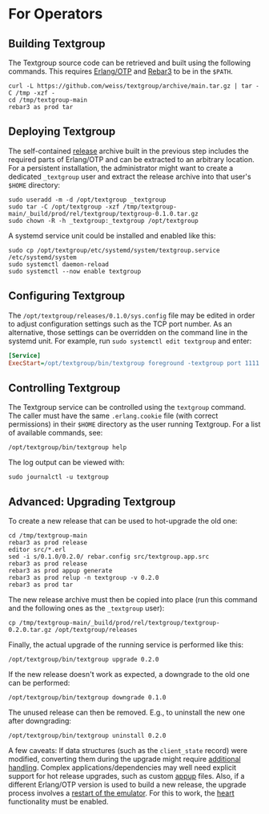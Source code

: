 # For Operators

## Building Textgroup

The Textgroup source code can be retrieved and built using the following
commands. This requires [Erlang/OTP][erlang] and [Rebar3][rebar3] to be
in the `$PATH`.

```shell
curl -L https://github.com/weiss/textgroup/archive/main.tar.gz | tar -C /tmp -xzf -
cd /tmp/textgroup-main
rebar3 as prod tar
```

## Deploying Textgroup

The self-contained [release][release] archive built in the previous step
includes the required parts of Erlang/OTP and can be extracted to an arbitrary
location. For a persistent installation, the administrator might want to create
a dedicated `_textgroup` user and extract the release archive into that user's
`$HOME` directory:

```shell
sudo useradd -m -d /opt/textgroup _textgroup
sudo tar -C /opt/textgroup -xzf /tmp/textgroup-main/_build/prod/rel/textgroup/textgroup-0.1.0.tar.gz
sudo chown -R -h _textgroup:_textgroup /opt/textgroup
```

A systemd service unit could be installed and enabled like this:

```shell
sudo cp /opt/textgroup/etc/systemd/system/textgroup.service /etc/systemd/system
sudo systemctl daemon-reload
sudo systemctl --now enable textgroup
```

## Configuring Textgroup

The `/opt/textgroup/releases/0.1.0/sys.config` file may be edited in order to
adjust configuration settings such as the TCP port number. As an alternative,
those settings can be overridden on the command line in the systemd unit. For
example, run `sudo systemctl edit textgroup` and enter:

```ini
[Service]
ExecStart=/opt/textgroup/bin/textgroup foreground -textgroup port 1111
```

## Controlling Textgroup

The Textgroup service can be controlled using the `textgroup` command. The
caller must have the same `.erlang.cookie` file (with correct permissions) in
their `$HOME` directory as the user running Textgroup. For a list of available
commands, see:

```shell
/opt/textgroup/bin/textgroup help
```

The log output can be viewed with:

```shell
sudo journalctl -u textgroup
```

## Advanced: Upgrading Textgroup

To create a new release that can be used to hot-upgrade the old one:

```shell
cd /tmp/textgroup-main
rebar3 as prod release
editor src/*.erl
sed -i s/0.1.0/0.2.0/ rebar.config src/textgroup.app.src
rebar3 as prod release
rebar3 as prod appup generate
rebar3 as prod relup -n textgroup -v 0.2.0
rebar3 as prod tar
```

The new release archive must then be copied into place (run this command and the
following ones as the `_textgroup` user):

```shell
cp /tmp/textgroup-main/_build/prod/rel/textgroup/textgroup-0.2.0.tar.gz /opt/textgroup/releases
```

Finally, the actual upgrade of the running service is performed like this:

```shell
/opt/textgroup/bin/textgroup upgrade 0.2.0
```

If the new release doesn't work as expected, a downgrade to the old one can be
performed:

```shell
/opt/textgroup/bin/textgroup downgrade 0.1.0
```

The unused release can then be removed. E.g., to uninstall the new one after
downgrading:

```shell
/opt/textgroup/bin/textgroup uninstall 0.2.0
```

A few caveats: If data structures (such as the `client_state` record) were
modified, converting them during the upgrade might require [additional
handling][appup_plugin]. Complex applications/dependencies may well need
explicit support for hot release upgrades, such as custom [appup][appup] files.
Also, if a different Erlang/OTP version is used to build a new release, the
upgrade process involves a [restart of the emulator][restart]. For this to
work, the [heart][heart] functionality must be enabled.

[erlang]: https://erlang.org
[rebar3]: https://rebar3.org
[release]: https://erlang.org/doc/design_principles/release_structure.html
[appup_plugin]: https://github.com/lrascao/rebar3_appup_plugin
[appup]: https://erlang.org/doc/design_principles/appup_cookbook.html
[restart]: https://erlang.org/doc/system_principles/upgrade.html
[heart]: https://erlang.org/doc/man/heart.html
